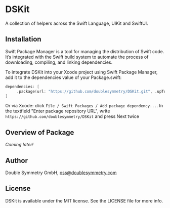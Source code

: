 # DSKit

A collection of helpers across the Swift Language, UIKit and SwiftUI.

## Installation

Swift Package Manager is a tool for managing the distribution of Swift code. It’s integrated with the Swift build system to automate the process of downloading, compiling, and linking dependencies.

To integrate DSKit into your Xcode project using Swift Package Manager, add it to the dependencies value of your Package.swift:

```swift
dependencies: [
     .package(url: "https://github.com/doublesymmetry/DSKit.git", .upToNextMajor(from: "0.0.1"))
]
```

Or via Xcode: click `File / Swift Packages / Add package dependency...`. In the textfield "Enter package repository URL", write `https://github.com/doublesymmetry/DSKit` and press Next twice

## Overview of Package

_Coming later!_

## Author

Double Symmetry GmbH, oss@doublesymmetry.com

## License

DSKit is available under the MIT license. See the LICENSE file for more info.
